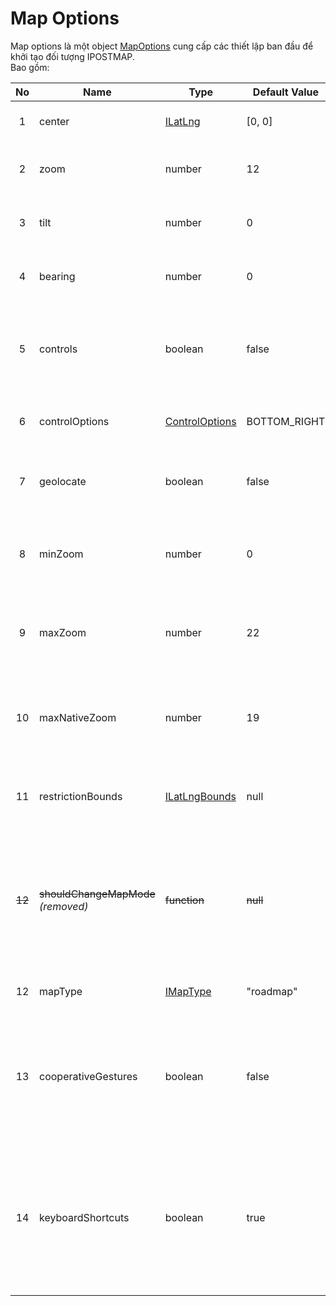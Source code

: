 # Map Options

Map options là một object [MapOptions](/ipostmap-map/web/v1.0/reference/map.md?id=mapoptions-interface) cung cấp các thiết lập ban đầu để khởi tạo đối tượng IPOSTMAP.  
Bao gồm:

| No | Name                | Type                                                     | Default Value | Description                                                                                        |
|:--:|---------------------|----------------------------------------------------------|---------------|----------------------------------------------------------------------------------------------------|
|  1 | center              | [ILatLng](/ipostmap-map/web/v1.0/reference/coordinates.md?id=ilatlng)             | [0, 0]        | Vị trí hiển thị ban đầu của map                                                                    |
|  2 | zoom                | number                                                   | 12            | Mức zoom hiển thị ban đầu của map                                                                  |
|  3 | tilt                | number                                                   | 0             | Độ nghiên hiển thị ban đầu của map                                                                 |
|  4 | bearing             | number                                                   | 0             | Góc xoay hiển thị ban đầu của map                                                                  |
|  5 | controls            | boolean                                                  | false         | Cho phép hiện/ẩn bảng điều khiển *(zoom, direction, 3D button)*                                    |
|  6 | controlOptions      | [ControlOptions](/ipostmap-map/web/v1.0/reference/map.md?id=controloptions-enum)  | BOTTOM_RIGHT  | Vị trí hiển thị của bảng điều khiển                                                                |
|  7 | geolocate           | boolean                                                  | false         | Hiện/ẩn chức năng lấy vị trí hiện tại của người dùng                                               |
|  8 | minZoom             | number                                                   | 0             | Thiết lập mức zoom nhỏ nhất mà map được hiển thị                                                   |
|  9 | maxZoom             | number                                                   | 22            | Thiết lập mức zoom cao nhất mà map được hiển thị                                                   |
| 10 | maxNativeZoom       | number                                                   | 19            | Giới hạn mức zoom cao nhất của Tile mà map request từ server                                       |
| 11 | restrictionBounds   | [ILatLngBounds](/ipostmap-map/web/v1.0/reference/coordinates.md?id=ilatlngbounds) | null          | Giới hạn vùng hiển thị, di chuyển của map                                                          |
| ~~12~~ | ~~shouldChangeMapMode~~ *(removed)* | ~~function~~ | ~~null~~              | ~~Hàm mà sẽ được gọi khi mức zoom chuyển từ mức hiển thị 2D sang mức có thể hiển thị 3D và ngược lại~~             |
| 12 | mapType             | [IMapType](/ipostmap-map/web/v1.0/reference/map.md?id=imaptype)                   | "roadmap"     | Xác định [kiểu của bản đồ](/ipostmap-map/web/v1.0/guides/map-types.md)                                                    |
| 13 | cooperativeGestures | boolean                                                  | false         | Hỗ trợ cử chỉ hợp tác, `true` thì chỉ cho phép zoom map khi dùng ctrl + cuộn hoặc kéo map bằng 2 ngón tay  |
| 14 | keyboardShortcuts | boolean                                                  | true         | Hỗ trợ điều khiển bằng bàn phím (keyboard), `false` ngăn điều khiển bản đồ bằng bàn phím. Phím tắt được bật theo mặc định  |

